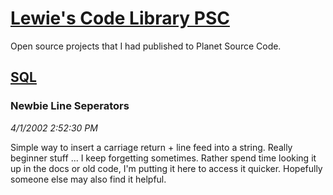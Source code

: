 # [Lewie's Code Library PSC](../../README.md)

Open source projects that I had published to Planet Source Code.

## [SQL](../README.md)

### Newbie Line Seperators

*4/1/2002 2:52:30 PM*

Simple way to insert a carriage return + line feed into a string. Really beginner stuff ... I keep forgetting sometimes. Rather spend time looking it up in the docs or old code, I'm putting it here to access it quicker. Hopefully someone else may also find it helpful.


